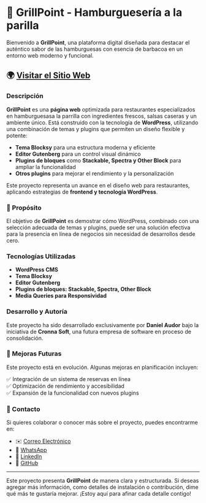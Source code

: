# 🍔 GrillPoint - Hamburguesería a la parilla
Bienvenido a **GrillPoint**, una plataforma digital diseñada para destacar el auténtico sabor de las hamburguesas con esencia de barbacoa en un entorno web moderno y funcional.

## 🌍 [Visitar el Sitio Web](URL-de-GithubPages)

### Descripción
**GrillPoint** es una **página web** optimizada para restaurantes especializados en hamburguesasa la parrilla con ingredientes frescos, salsas caseras y un ambiente único. Está construido con la tecnología de **WordPress**, utilizando una combinación de temas y plugins que permiten un diseño flexible y potente:

- **Tema Blocksy** para una estructura moderna y eficiente  
- **Editor Gutenberg** para un control visual dinámico  
- **Plugins de bloques** como **Stackable, Spectra y Other Block** para ampliar la funcionalidad  
- **Otros plugins** para mejorar el rendimiento y la personalización  

Este proyecto representa un avance en el diseño web para restaurantes, aplicando estrategias de **frontend y tecnología WordPress**.

### 🎯 Propósito
El objetivo de **GrillPoint** es demostrar cómo WordPress, combinado con una selección adecuada de temas y plugins, puede ser una solución efectiva para la presencia en línea de negocios sin necesidad de desarrollos desde cero.

### Tecnologías Utilizadas
- **WordPress CMS**  
- **Tema Blocksy**  
- **Editor Gutenberg**  
- **Plugins de bloques: Stackable, Spectra, Other Block**  
- **Media Queries para Responsividad**  

### Desarrollo y Autoría
Este proyecto ha sido desarrollado exclusivamente por **Daniel Audor** bajo la iniciativa de **Cronna Soft**, una futura empresa de software en proceso de consolidación.

### 🚀 Mejoras Futuras
Este proyecto está en evolución. Algunas mejoras en planificación incluyen:

✅ Integración de un sistema de reservas en línea  
✅ Optimización de rendimiento y accesibilidad  
✅ Expansión de la funcionalidad con nuevos plugins  

### 📩 Contacto
Si quieres colaborar o conocer más sobre el proyecto, puedes encontrarme en:
- ✉️ [Correo Electrónico](MAILTO:cronna2322@gmail.com)
- 💬 [WhatsApp](https://api.whatsapp.com/send?phone=573175403782)
- 🔗 [LinkedIn](https://linkedin.com/in/dannnor/)  
- 🐙 [GitHub](https://github.com/Cronna-soft/)  

---
Este proyecto presenta **GrillPoint** de manera clara y estructurada. Si deseas agregar más información, como detalles de instalación o contribución, dime qué más te gustaría mejorar. ¡Estoy aquí para afinar cada detalle contigo!
